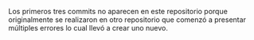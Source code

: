 Los primeros tres commits no aparecen en este repositorio porque originalmente se realizaron en otro repositorio que comenzó a presentar múltiples errores lo cual llevó a crear uno nuevo.
